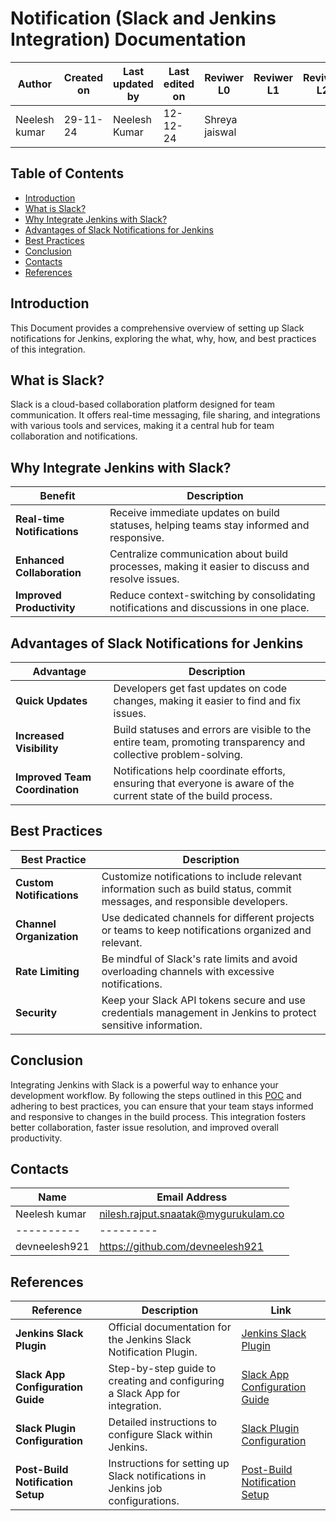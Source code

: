 
# Notification (Slack and Jenkins Integration) Documentation

| **Author** | **Created on** | **Last updated by** | **Last edited on** | **Reviwer L0** |**Reviwer L1** |**Reviwer L2** |
|------------|----------------|----------------------|---------------------|---------------|---------------|---------------|
| Neelesh kumar      | 29-11-24      | Neelesh  Kumar             | 12-12-24           |Shreya jaiswal  | | |     



## Table of Contents


- [Introduction](#introduction)
- [What is Slack?](#what-is-slack)
- [Why Integrate Jenkins with Slack?](#why-integrate-jenkins-with-slack)
- [Advantages of Slack Notifications for Jenkins](#advantages-of-slack-notifications-for-jenkins)
- [Best Practices](#best-practices)
- [Conclusion](#conclusion)
- [Contacts](#contacts)
- [References](#References)


## Introduction

This Document provides a comprehensive overview of setting up Slack notifications for Jenkins, exploring the what, why, how, and best practices of this integration.


## What is Slack?

Slack is a cloud-based collaboration platform designed for team communication. It offers real-time messaging, file sharing, and integrations with various tools and services, making it a central hub for team collaboration and notifications.

## Why Integrate Jenkins with Slack?

| **Benefit**               | **Description**                                                                 |
|---------------------------|---------------------------------------------------------------------------------|
| **Real-time Notifications** | Receive immediate updates on build statuses, helping teams stay informed and responsive. |
| **Enhanced Collaboration**  | Centralize communication about build processes, making it easier to discuss and resolve issues. |
| **Improved Productivity**   | Reduce context-switching by consolidating notifications and discussions in one place. |


## Advantages of Slack Notifications for Jenkins

| **Advantage**              | **Description**                                                                 |
|----------------------------|---------------------------------------------------------------------------------|
| **Quick Updates** | Developers get fast updates on code changes, making it easier to find and fix issues. |
| **Increased Visibility**   | Build statuses and errors are visible to the entire team, promoting transparency and collective problem-solving. |
| **Improved Team Coordination** | Notifications help coordinate efforts, ensuring that everyone is aware of the current state of the build process. |


## Best Practices


| **Best Practice**       | **Description**                                                                                   |
|--------------------------|---------------------------------------------------------------------------------------------------|
| **Custom Notifications** | Customize notifications to include relevant information such as build status, commit messages, and responsible developers. |
| **Channel Organization** | Use dedicated channels for different projects or teams to keep notifications organized and relevant. |
| **Rate Limiting**        | Be mindful of Slack's rate limits and avoid overloading channels with excessive notifications.     |
| **Security**             | Keep your Slack API tokens secure and use credentials management in Jenkins to protect sensitive information. |

## Conclusion

Integrating Jenkins with Slack is a powerful way to enhance your development workflow. By following the steps outlined in this [POC](https://github.com/avengers-p11/Documentation/blob/main/Application%20CI%20Design/Generic%20CI%20operation/Notification/POC.md) and adhering to best practices, you can ensure that your team stays informed and responsive to changes in the build process. This integration fosters better collaboration, faster issue resolution, and improved overall productivity.



 ## Contacts

| Name| Email Address      |
|-----|--------------------------|
| Neelesh kumar | nilesh.rajput.snaatak@mygurukulam.co || GitHub | URL |
|----------|---------|
|  devneelesh921  |  https://github.com/devneelesh921  |


## References


| **Reference**                      | **Description**                                                                 | **Link**                                                                                   |
|------------------------------------|---------------------------------------------------------------------------------|-------------------------------------------------------------------------------------------|
| **Jenkins Slack Plugin**           | Official documentation for the Jenkins Slack Notification Plugin.               | [Jenkins Slack Plugin](https://plugins.jenkins.io/slack/)                                  |
| **Slack App Configuration Guide**  | Step-by-step guide to creating and configuring a Slack App for integration.     | [Slack App Configuration Guide](https://api.slack.com/authentication/basics)              |
| **Slack Plugin Configuration**     | Detailed instructions to configure Slack within Jenkins.                        | [Slack Plugin Configuration](https://plugins.jenkins.io/slack/#configuration)             |
| **Post-Build Notification Setup**  | Instructions for setting up Slack notifications in Jenkins job configurations.  | [Post-Build Notification Setup](https://plugins.jenkins.io/slack/#project-notifications)  |





